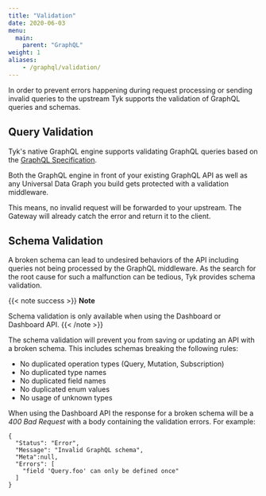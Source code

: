 ```yaml
---
title: "Validation"
date: 2020-06-03
menu:
  main:
    parent: "GraphQL"
weight: 1
aliases:
    - /graphql/validation/
---
```


In order to prevent errors happening during request processing or sending invalid queries to the upstream Tyk supports the validation of GraphQL queries and schemas.

## Query Validation
Tyk's native GraphQL engine supports validating GraphQL queries based on the [GraphQL Specification](http://spec.graphql.org/June2018/).

Both the GraphQL engine in front of your existing GraphQL API as well as any Universal Data Graph you build gets protected with a validation middleware.

This means, no invalid request will be forwarded to your upstream.
The Gateway will already catch the error and return it to the client.

## Schema Validation
A broken schema can lead to undesired behaviors of the API including queries not being processed by the GraphQL middleware. As the search for the root cause for 
such a malfunction can be tedious, Tyk provides schema validation.

{{< note success >}}
**Note**  

Schema validation is only available when using the Dashboard or Dashboard API.
{{< /note >}}

The schema validation will prevent you from saving or updating an API with a broken schema. This includes schemas breaking the following rules:
 - No duplicated operation types (Query, Mutation, Subscription)
 - No duplicated type names
 - No duplicated field names
 - No duplicated enum values
 - No usage of unknown types

When using the Dashboard API the response for a broken schema will be a *400 Bad Request* with a body containing the validation errors. For example:
```
{
  "Status": "Error",
  "Message": "Invalid GraphQL schema",
  "Meta":null,
  "Errors": [
    "field 'Query.foo' can only be defined once"
  ]
}
```
